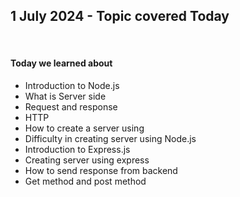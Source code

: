 
 <h2>1 July 2024 - Topic covered Today</h2><br>
 <h4>Today we learned about</h4>
 <ul>

<li>Introduction to Node.js</li>
<li>What is Server side</li>
<li>Request and response</li>
<li>HTTP</li>
<li>How to create a server using</li>
<li>Difficulty in creating server using Node.js</li>
<li>Introduction to Express.js</li>
<li>Creating server using express</li>
<li>How to send response from backend</li>
<li>Get method and post method</li>

 </ul>
 
